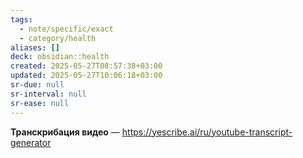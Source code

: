 ```yaml
---
tags:
  - note/specific/exact
  - category/health
aliases: []
deck: obsidian::health
created: 2025-05-27T08:57:38+03:00
updated: 2025-05-27T10:06:18+03:00
sr-due: null
sr-interval: null
sr-ease: null
---
```


**Транскрибация видео**
—
https://yescribe.ai/ru/youtube-transcript-generator
